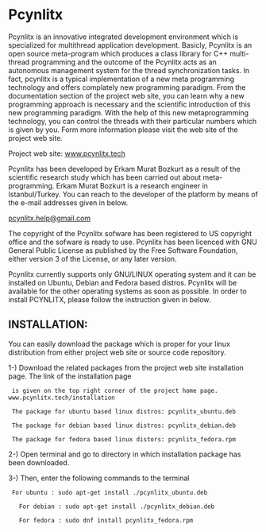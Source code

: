 # Pcynlitx
Pcynlitx is an innovative integrated development environment which is specialized for multithread application development. Basicly, Pcynlitx is an open source meta-program which produces a class library for C++ multi-thread programming and the outcome of the Pcynlitx acts as an autonomous management system for the thread synchronization tasks. In fact, pcynlitx is a typical implementation of a new meta programming technology and offers complately new programming paradigm. From the documentation section of the project web site, you can learn why a new programming approach is necessary and the scientific introduction of this new programming paradigm. With the help of this new metaprogramming technology, you can control the threads with their particular numbers which is given by you. Form more information please visit the web site of the project web site.

Project web site: www.pcynlitx.tech

Pcynlitx has been developed by Erkam Murat Bozkurt as a result of the scientific research study which has been carried out about meta-programming. Erkam Murat Bozkurt is a research engineer in Istanbul/Turkey. You can reach to the developer of the platform by means of the e-mail addresses given in below.

pcynlitx.help@gmail.com

The copyright of the Pcynlitx sofware has been registered to US copyright office and the sofware is ready to use. Pcynlitx has been licenced with GNU General Public License as published by the Free Software Foundation, either version 3 of the License, or any later version.

Pcynlitx currently supports only GNU/LINUX operating system and it can be installed on Ubuntu, Debian and Fedora based distros. Pcynlitx will be available for the other operating systems as soon as possible. In order to install PCYNLITX, please follow the instruction given in below.

INSTALLATION:
-------------

You can easily download the package which is proper for your linux distribution from either project web site or source code repository.

1-)  Download the related packages from the project web site installation page. The link of the installation page

     is given on the top right corner of the project home page. www.pcynlitx.tech/installation

     The package for ubuntu based linux distros: pcynlitx_ubuntu.deb

     The package for debian based linux distros: pcynlitx_debian.deb

     The package for fedora based linux distors: pcynlitx_fedora.rpm

2-)  Open terminal and go to directory in which installation package has been downloaded.

3-)  Then, enter the following commands to the terminal

     For ubuntu : sudo apt-get install ./pcynlitx_ubuntu.deb

	   For debian : sudo apt-get install ./pcynlitx_debian.deb

	   For fedora : sudo dnf install pcynlitx_fedora.rpm
